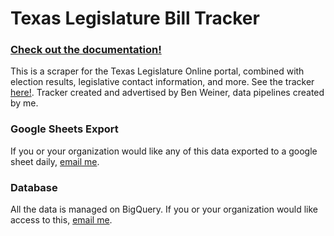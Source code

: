 # Texas Legislature Bill Tracker

### [Check out the documentation!](https://docs.google.com/presentation/d/1P1tJvcrEoZuVvVKXzcQySzcrrrUZRuFbUHUSqihVSms/edit?usp=sharing)

This is a scraper for the Texas Legislature Online portal, combined with election results, legislative contact information, and more. See the tracker [here!](https://docs.google.com/spreadsheets/d/1LLRIF6TTD5z4BRdYUGrNz_pT9FxDdxwIq7dqgGmDJyM/edit?usp=sharing). Tracker created and advertised by Ben Weiner, data pipelines created by me. 


### Google Sheets Export
If you or your organization would like any of this data exported to a google sheet daily, [email me](mailto:lucasgover@gmail.com).

### Database
All the data is managed on BigQuery. If you or your organization would like access to this, [email me](mailto:lucasgover@gmail.com).
